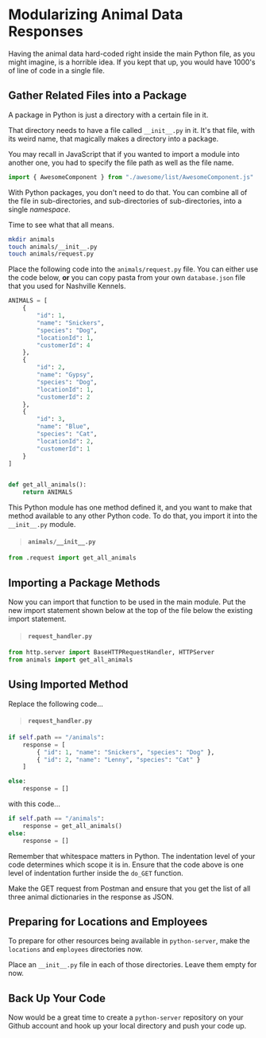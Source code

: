 # Modularizing Animal Data Responses

Having the animal data hard-coded right inside the main Python file, as you might imagine, is a horrible idea. If you kept that up, you would have 1000's of line of code in a single file.

## Gather Related Files into a Package

A package in Python is just a directory with a certain file in it.

That directory needs to have a file called `__init__.py` in it. It's that file, with its weird name, that magically makes a directory into a package.

You may recall in JavaScript that if you wanted to import a module into another one, you had to specify the file path as well as the file name.

```js
import { AwesomeComponent } from "./awesome/list/AwesomeComponent.js"
```

With Python packages, you don't need to do that. You can combine all of the file in sub-directories, and sub-directories of sub-directories, into a single _namespace_.

Time to see what that all means.

```sh
mkdir animals
touch animals/__init__.py
touch animals/request.py
```

Place the following code into the `animals/request.py` file. You can either use the code below, **or** you can copy pasta from your own `database.json` file that you used for Nashville Kennels.

```py
ANIMALS = [
    {
        "id": 1,
        "name": "Snickers",
        "species": "Dog",
        "locationId": 1,
        "customerId": 4
    },
    {
        "id": 2,
        "name": "Gypsy",
        "species": "Dog",
        "locationId": 1,
        "customerId": 2
    },
    {
        "id": 3,
        "name": "Blue",
        "species": "Cat",
        "locationId": 2,
        "customerId": 1
    }
]


def get_all_animals():
    return ANIMALS
```

This Python module has one method defined it, and you want to make that method available to any other Python code. To do that, you import it into the `__init__.py` module.

> #### `animals/__init__.py`

```py
from .request import get_all_animals
```

## Importing a Package Methods

Now you can import that function to be used in the main module. Put the new import statement shown below at the top of the file below the existing import statement.

> #### `request_handler.py`

```py
from http.server import BaseHTTPRequestHandler, HTTPServer
from animals import get_all_animals
```

## Using Imported Method

Replace the following code...

> #### `request_handler.py`

```py
if self.path == "/animals":
    response = [
        { "id": 1, "name": "Snickers", "species": "Dog" },
        { "id": 2, "name": "Lenny", "species": "Cat" }
    ]

else:
    response = []
```

with this code...

```py
if self.path == "/animals":
    response = get_all_animals()
else:
    response = []
```

Remember that whitespace matters in Python. The indentation level of your code determines which scope it is in. Ensure that the code above is one level of indentation further inside the `do_GET` function.

Make the GET request from Postman and ensure that you get the list of all three animal dictionaries in the response as JSON.

## Preparing for Locations and Employees

To prepare for other resources being available in `python-server`, make the `locations` and `employees` directories now.

Place an `__init__.py` file in each of those directories. Leave them empty for now.

## Back Up Your Code

Now would be a great time to create a `python-server` repository on your Github account and hook up your local directory and push your code up.
